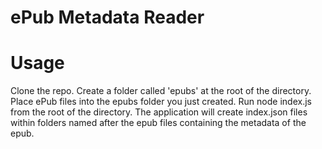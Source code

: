 # ePub Metadata Reader

# Usage
Clone the repo.
Create a folder called 'epubs' at the root of the directory.
Place ePub files into the epubs folder you just created.
Run node index.js from the root of the directory.
The application will create index.json files within folders named after the epub files containing the metadata of the epub.
